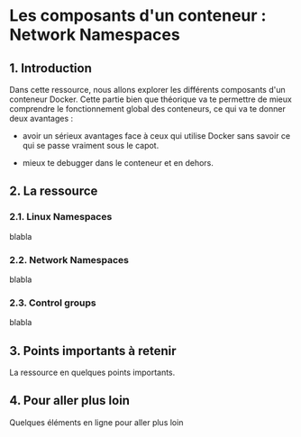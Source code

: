 # Les composants d'un conteneur : Network Namespaces

## 1. Introduction
Dans cette ressource, nous allons explorer les différents composants d'un conteneur Docker.
Cette partie bien que théorique va te permettre de mieux comprendre le fonctionnement global des conteneurs, ce qui va te donner deux avantages :

- avoir un sérieux avantages face à ceux qui utilise Docker sans savoir ce qui se passe vraiment sous le capot.


- mieux te debugger dans le conteneur et en dehors.

## 2. La ressource

### 2.1. Linux Namespaces
blabla

### 2.2. Network Namespaces
blabla

### 2.3. Control groups
blabla

## 3. Points importants à retenir
La ressource en quelques points importants.

## 4. Pour aller plus loin
Quelques éléments en ligne pour aller plus loin
